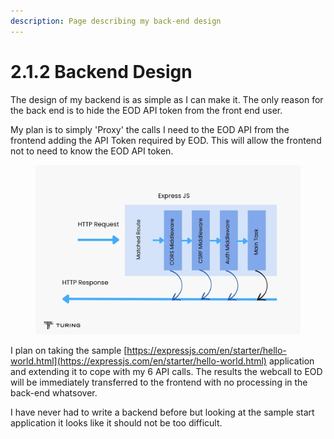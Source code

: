 ```yaml
---
description: Page describing my back-end design
---
```


# 2.1.2 Backend Design

The design of my backend is as simple as I can make it. The only reason for the back end is to hide the EOD API token from the front end user.

My plan is to simply 'Proxy' the calls I need to the EOD API from the frontend adding the API Token required by EOD. This will allow the frontend not to need to know the EOD API token.

<figure><img src="../../.gitbook/assets/image (92).png" alt=""><figcaption></figcaption></figure>

I plan on taking the sample [https://expressjs.com/en/starter/hello-world.html](https://expressjs.com/en/starter/hello-world.html) application and extending it to cope with my 6 API calls. The results the webcall to EOD will be immediately transferred to the frontend with no processing in the back-end whatsover.

I have never had to write a backend before but looking at the sample start application it looks like it should not be too difficult.
